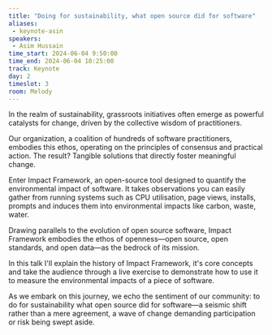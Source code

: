 ```yaml
---
title: "Doing for sustainability, what open source did for software"
aliases:
 - keynote-asin
speakers:
 - Asim Hussain
time_start: 2024-06-04 9:50:00
time_end: 2024-06-04 10:25:00
track: Keynote
day: 2
timeslot: 3
room: Melody
---
```


In the realm of sustainability, grassroots initiatives often emerge as powerful catalysts for change, driven by the collective wisdom of practitioners. 

Our organization, a coalition of hundreds of software practitioners, embodies this ethos, operating on the principles of consensus and practical action. The result? Tangible solutions that directly foster meaningful change.

Enter Impact Framework, an open-source tool designed to quantify the environmental impact of software. It takes observations you can easily gather from running systems such as CPU utilisation, page views, installs, prompts and induces them into environmental impacts like carbon, waste, water.

Drawing parallels to the evolution of open source software, Impact Framework embodies the ethos of openness—open source, open standards, and open data—as the bedrock of its mission.

In this talk I'll explain the history of Impact Framework, it's core concepts and take the audience through a live exercise to demonstrate how to use it to measure the environmental impacts of a piece of software.

As we embark on this journey, we echo the sentiment of our community: to do for sustainability what open source did for software—a seismic shift rather than a mere agreement, a wave of change demanding participation or risk being swept aside. 